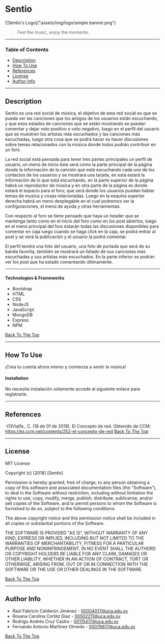 # Sentio

![Sentio's Logo]("assets/img/logo/simple banner.png")

> Feel the music, enjoy the moments.

---

### Table of Contents

- [Description](#description)
- [How To Use](#how-to-use)
- [References](#references)
- [License](#license)
- [Author Info](#author-info)

---

## Description

 Sentio es una red social de música, el objetivo de esta red social es que se pueda ver las canciones que los amigos de los usuarios están escuchando, y que esos estados de canciones que se están mostrando se puedan comentar y dejar voto positivo o voto negativo, luego en el perfil del usuario que se muestren los artistas más escuchados y las canciones más escuchadas, luego otra cosa que se podrá hacer es hacer discusiones sobre temas relacionados con la música donde todos podrán contribuir en un foro.

La red social está pensada para tener tres partes principales un perfil de usuario, un menú de inicio éste será como la parte principal de la página donde la información de la canción que está escuchando cada uno de los contactos de los usuarios y se mostrará una tarjeta, en esta estará la información de lo que está escuchando, en la parte superior de la página habrá un reproductor de música y en otra parte de la página es donde estará el espacio para el foro; que será donde los usuarios puedan hablar temas de musica y cosas relacionadas. Luego en la esquina superior derecha habrá un menú desplegable en el cual podremos ver la configuraciones, el menú de ayuda y otras herramientas. 

Con respecto al foro se tiene pensado que haya un header que se mantenga tanto como en el inicio del foro como en los post abiertos, luego en el menú principal del foro estarán todas las discusiones disponibles para comentar en caja luego cuando se haga click en la caja, se podrá entrar al post y se verá la publicación y el usuario la podrá comentar.

El perfil tendrá una foto del usuario, una foto de portada que será de su banda favorita, también se mostrará un listado de sus canciones más escuchadas y sus artistas más escuchados. En la parte inferior se podrán ver los post que ha estado comentando últimamente.

---
#### Technologies & Frameworks

- Bootstrap
- HTML
- CSS
- NodeJS
- JavaScript
- MongoDB
- Express
- NPM

[Back To The Top](#read-me-template)

---

## How To Use

¡Crea tu cuenta ahora mismo y comienza a sentir la música!

#### Installation

No necesita instalación sólamente accede al siguiente enlace para registrarte: 

---

## References
-[1]Vialfa., C. (18 de 01 de 2018). El Concepto de red. Obtenido de CCM: https://es.ccm.net/contents/252-el-concepto-de-red
[Back To The Top](#read-me-template)

---

## License

MIT License

Copyright (c) [2018] [Sentio]

Permission is hereby granted, free of charge, to any person obtaining a copy
of this software and associated documentation files (the "Software"), to deal
in the Software without restriction, including without limitation the rights
to use, copy, modify, merge, publish, distribute, sublicense, and/or sell
copies of the Software, and to permit persons to whom the Software is
furnished to do so, subject to the following conditions:

The above copyright notice and this permission notice shall be included in all
copies or substantial portions of the Software.

THE SOFTWARE IS PROVIDED "AS IS", WITHOUT WARRANTY OF ANY KIND, EXPRESS OR
IMPLIED, INCLUDING BUT NOT LIMITED TO THE WARRANTIES OF MERCHANTABILITY,
FITNESS FOR A PARTICULAR PURPOSE AND NONINFRINGEMENT. IN NO EVENT SHALL THE
AUTHORS OR COPYRIGHT HOLDERS BE LIABLE FOR ANY CLAIM, DAMAGES OR OTHER
LIABILITY, WHETHER IN AN ACTION OF CONTRACT, TORT OR OTHERWISE, ARISING FROM,
OUT OF OR IN CONNECTION WITH THE SOFTWARE OR THE USE OR OTHER DEALINGS IN THE
SOFTWARE.

[Back To The Top](#read-me-template)

---

## Author Info

- Raúl Fabricio Calderón Jiménez - [00004017@uca.edu.sv](http://correo.uca.edu.sv/)
- Roxana Carolina Cortéz Díaz - [00502211@uca.edu.sv](http://correo.uca.edu.sv/)
- Rodrigo Andrés Cruz Castro - [00115417@uca.edu.sv](http://correo.uca.edu.sv/)
- Fernando Antonio Martínez Olmedo - [00076617@uca.edu.sv](http://correo.uca.edu.sv/)

[Back To The Top](#read-me-template)
